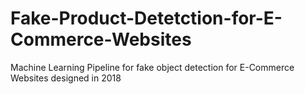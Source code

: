 # Fake-Product-Detetction-for-E-Commerce-Websites
Machine Learning Pipeline for fake object detection for E-Commerce Websites designed in 2018
